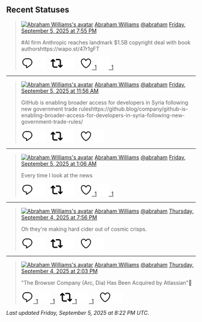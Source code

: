 ## Recent Statuses

> <a href="https://indieweb.social/@abraham"><img alt="Abraham Williams's avatar" src="https://cdn.masto.host/indiewebsocial/accounts/avatars/109/292/540/382/343/163/original/d00f2e03ce9c85b1.jpg" height="24" width="24" ></a> [Abraham Williams](https://indieweb.social/@abraham) [@abraham](https://indieweb.social/@abraham) [Friday, September 5, 2025 at 7:55 PM](https://indieweb.social/@abraham/115153446262881534)
>
> #AI firm Anthropic reaches landmark $1.5B copyright deal with book authorshttps://wapo.st/47r1gFT
>
> [![Reply](./images/reply_light.svg#gh-light-mode-only "Reply")](https://indieweb.social/@abraham/115153446262881534#gh-light-mode-only)[![Reply](./images/reply.svg#gh-dark-mode-only "Reply")](https://indieweb.social/@abraham/115153446262881534#gh-dark-mode-only)&emsp;[![Boost](./images/retweet_light.svg#gh-light-mode-only "Boost")](https://indieweb.social/@abraham/115153446262881534#gh-light-mode-only)[![Boost](./images/retweet.svg#gh-dark-mode-only "Boost")](https://indieweb.social/@abraham/115153446262881534#gh-dark-mode-only)&emsp;[![Favorite](./images/like_light.svg#gh-light-mode-only "Favorite")&ensp;1](https://indieweb.social/@abraham/115153446262881534#gh-light-mode-only)[![Favorite](./images/like.svg#gh-dark-mode-only "Favorite")&ensp;1](https://indieweb.social/@abraham/115153446262881534#gh-dark-mode-only)


---

> <a href="https://indieweb.social/@abraham"><img alt="Abraham Williams's avatar" src="https://cdn.masto.host/indiewebsocial/accounts/avatars/109/292/540/382/343/163/original/d00f2e03ce9c85b1.jpg" height="24" width="24" ></a> [Abraham Williams](https://indieweb.social/@abraham) [@abraham](https://indieweb.social/@abraham) [Friday, September 5, 2025 at 11:56 AM](https://indieweb.social/@abraham/115151560736813611)
>
> GitHub is enabling broader access for developers in Syria following new government trade ruleshttps://github.blog/company/github-is-enabling-broader-access-for-developers-in-syria-following-new-government-trade-rules/
>
> [![Reply](./images/reply_light.svg#gh-light-mode-only "Reply")](https://indieweb.social/@abraham/115151560736813611#gh-light-mode-only)[![Reply](./images/reply.svg#gh-dark-mode-only "Reply")](https://indieweb.social/@abraham/115151560736813611#gh-dark-mode-only)&emsp;[![Boost](./images/retweet_light.svg#gh-light-mode-only "Boost")](https://indieweb.social/@abraham/115151560736813611#gh-light-mode-only)[![Boost](./images/retweet.svg#gh-dark-mode-only "Boost")](https://indieweb.social/@abraham/115151560736813611#gh-dark-mode-only)&emsp;[![Favorite](./images/like_light.svg#gh-light-mode-only "Favorite")](https://indieweb.social/@abraham/115151560736813611#gh-light-mode-only)[![Favorite](./images/like.svg#gh-dark-mode-only "Favorite")](https://indieweb.social/@abraham/115151560736813611#gh-dark-mode-only)


---

> <a href="https://indieweb.social/@abraham"><img alt="Abraham Williams's avatar" src="https://cdn.masto.host/indiewebsocial/accounts/avatars/109/292/540/382/343/163/original/d00f2e03ce9c85b1.jpg" height="24" width="24" ></a> [Abraham Williams](https://indieweb.social/@abraham) [@abraham](https://indieweb.social/@abraham) [Friday, September 5, 2025 at 1:06 AM](https://indieweb.social/@abraham/115149007436333345)
>
> Every time I look at the news
>
> [![Reply](./images/reply_light.svg#gh-light-mode-only "Reply")](https://indieweb.social/@abraham/115149007436333345#gh-light-mode-only)[![Reply](./images/reply.svg#gh-dark-mode-only "Reply")](https://indieweb.social/@abraham/115149007436333345#gh-dark-mode-only)&emsp;[![Boost](./images/retweet_light.svg#gh-light-mode-only "Boost")](https://indieweb.social/@abraham/115149007436333345#gh-light-mode-only)[![Boost](./images/retweet.svg#gh-dark-mode-only "Boost")](https://indieweb.social/@abraham/115149007436333345#gh-dark-mode-only)&emsp;[![Favorite](./images/like_light.svg#gh-light-mode-only "Favorite")&ensp;1](https://indieweb.social/@abraham/115149007436333345#gh-light-mode-only)[![Favorite](./images/like.svg#gh-dark-mode-only "Favorite")&ensp;1](https://indieweb.social/@abraham/115149007436333345#gh-dark-mode-only)


---

> <a href="https://indieweb.social/@abraham"><img alt="Abraham Williams's avatar" src="https://cdn.masto.host/indiewebsocial/accounts/avatars/109/292/540/382/343/163/original/d00f2e03ce9c85b1.jpg" height="24" width="24" ></a> [Abraham Williams](https://indieweb.social/@abraham) [@abraham](https://indieweb.social/@abraham) [Thursday, September 4, 2025 at 7:56 PM](https://indieweb.social/@abraham/115147785023590893)
>
> Oh they&#39;re making hard cider out of cosmic crisps.
>
> [![Reply](./images/reply_light.svg#gh-light-mode-only "Reply")](https://indieweb.social/@abraham/115147785023590893#gh-light-mode-only)[![Reply](./images/reply.svg#gh-dark-mode-only "Reply")](https://indieweb.social/@abraham/115147785023590893#gh-dark-mode-only)&emsp;[![Boost](./images/retweet_light.svg#gh-light-mode-only "Boost")](https://indieweb.social/@abraham/115147785023590893#gh-light-mode-only)[![Boost](./images/retweet.svg#gh-dark-mode-only "Boost")](https://indieweb.social/@abraham/115147785023590893#gh-dark-mode-only)&emsp;[![Favorite](./images/like_light.svg#gh-light-mode-only "Favorite")](https://indieweb.social/@abraham/115147785023590893#gh-light-mode-only)[![Favorite](./images/like.svg#gh-dark-mode-only "Favorite")](https://indieweb.social/@abraham/115147785023590893#gh-dark-mode-only)


---

> <a href="https://indieweb.social/@abraham"><img alt="Abraham Williams's avatar" src="https://cdn.masto.host/indiewebsocial/accounts/avatars/109/292/540/382/343/163/original/d00f2e03ce9c85b1.jpg" height="24" width="24" ></a> [Abraham Williams](https://indieweb.social/@abraham) [@abraham](https://indieweb.social/@abraham) [Thursday, September 4, 2025 at 2:03 PM](https://indieweb.social/@abraham/115146399411480632)
>
> &quot;The Browser Company (Arc, Dia) Has Been Acquired by Atlassian&quot;🤣
>
> [![Reply](./images/reply_light.svg#gh-light-mode-only "Reply")&ensp;1](https://indieweb.social/@abraham/115146399411480632#gh-light-mode-only)[![Reply](./images/reply.svg#gh-dark-mode-only "Reply")&ensp;1](https://indieweb.social/@abraham/115146399411480632#gh-dark-mode-only)&emsp;[![Boost](./images/retweet_light.svg#gh-light-mode-only "Boost")&ensp;1](https://indieweb.social/@abraham/115146399411480632#gh-light-mode-only)[![Boost](./images/retweet.svg#gh-dark-mode-only "Boost")&ensp;1](https://indieweb.social/@abraham/115146399411480632#gh-dark-mode-only)&emsp;[![Favorite](./images/like_light.svg#gh-light-mode-only "Favorite")](https://indieweb.social/@abraham/115146399411480632#gh-light-mode-only)[![Favorite](./images/like.svg#gh-dark-mode-only "Favorite")](https://indieweb.social/@abraham/115146399411480632#gh-dark-mode-only)


_Last updated Friday, September 5, 2025 at 8:22 PM UTC._
